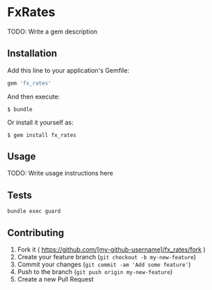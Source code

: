 # FxRates

TODO: Write a gem description

## Installation

Add this line to your application's Gemfile:

```ruby
gem 'fx_rates'
```

And then execute:

    $ bundle

Or install it yourself as:

    $ gem install fx_rates

## Usage

TODO: Write usage instructions here

## Tests

    bundle exec guard

## Contributing

1. Fork it ( https://github.com/[my-github-username]/fx_rates/fork )
2. Create your feature branch (`git checkout -b my-new-feature`)
3. Commit your changes (`git commit -am 'Add some feature'`)
4. Push to the branch (`git push origin my-new-feature`)
5. Create a new Pull Request
